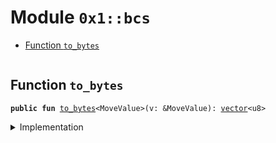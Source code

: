 
<a name="0x1_bcs"></a>

# Module `0x1::bcs`



-  [Function `to_bytes`](#0x1_bcs_to_bytes)


<pre><code></code></pre>



<a name="0x1_bcs_to_bytes"></a>

## Function `to_bytes`



<pre><code><b>public</b> <b>fun</b> <a href="../../dependencies/move-stdlib/bcs.md#0x1_bcs_to_bytes">to_bytes</a>&lt;MoveValue&gt;(v: &MoveValue): <a href="../../dependencies/move-stdlib/vector.md#0x1_vector">vector</a>&lt;u8&gt;
</code></pre>



<details>
<summary>Implementation</summary>


<pre><code><b>native</b> <b>public</b> <b>fun</b> <a href="../../dependencies/move-stdlib/bcs.md#0x1_bcs_to_bytes">to_bytes</a>&lt;MoveValue&gt;(v: &MoveValue): <a href="../../dependencies/move-stdlib/vector.md#0x1_vector">vector</a>&lt;u8&gt;;
</code></pre>



</details>
